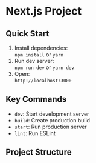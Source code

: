# Next.js Project

## Quick Start

1. Install dependencies:  
   `npm install` or `yarn`
2. Run dev server:  
   `npm run dev` or `yarn dev`
3. Open:  
   `http://localhost:3000`

## Key Commands

- `dev`: Start development server
- `build`: Create production build
- `start`: Run production server
- `lint`: Run ESLint

## Project Structure
